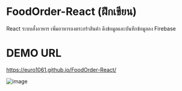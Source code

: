 # FoodOrder-React (ฝึกเขียน)
React ระบบสั่งอาหาร เพิ่มอาหารลงตระกร้าสินค้า ดึงข้อมูลและบันทึกข้อมูลลง Firebase

# DEMO URL
https://euro1061.github.io/FoodOrder-React/

![image](https://i.imgur.com/nnn2vPU.png)
